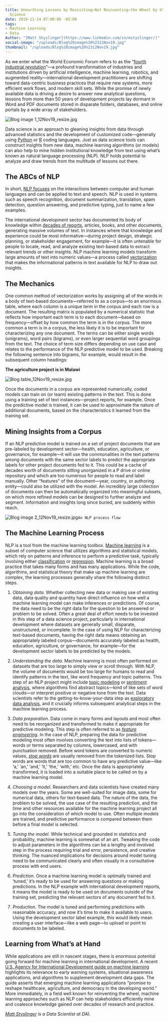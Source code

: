 ```yaml
---
title: Unearthing Lessons by Revisiting—Not Reinventing—the Wheel by Utilizing Data
  Science
date: 2019-11-14 07:00:00 -05:00
tags:
- Machine Learning
- Data
Author: "[Matt Styslinger](https://www.linkedin.com/in/mstyslinger/)"
social-image: "/uploads/Blog%20image%20%2312Nov19.jpg"
thumbnail: "/uploads/Blog%20image%20%2312Nov19.jpg"
---
```


As we enter what the World Economic Forum refers to as the “[fourth industrial revolution](https://www.weforum.org/focus/fourth-industrial-revolution)”—a profound transformation of industries and institutions driven by artificial intelligence, machine learning, robotics, and augmented reality—international development practitioners are shifting toward data-centric business practices that require new systems, more efficient work flows, and modern skill sets. While the promise of newly available data is driving a desire to answer new analytical questions, lessons from more than 50 years of development projects lay dormant in Word and PDF documents stored in disparate folders, databases, and online portals by a wide array of stakeholders.

<!--more-->

![Blog image 1_12Nov19_resize.jpg](/uploads/Blog%20image%201_12Nov19_resize.jpg)

Data science is an approach to gleaning insights from data through advanced statistics and the development of customized code—generally using [Python](https://www.python.org/) or [R](https://www.r-project.org/) coding languages. Just as data science tools can construct insights from new data, machine learning algorithms (or models) can also help to mine hidden institutional knowledge from text using what’s known as natural language processing (NLP). NLP holds potential to analyze and draw trends from the multitude of lessons out there.

## The ABCs of NLP

In short, [NLP focuses](https://towardsdatascience.com/introduction-to-natural-language-processing-for-text-df845750fb63) on the interactions between computer and human languages and can be applied to text and speech. NLP is used in systems such as speech recognition, document summarization, translation, spam detection, question answering, and predictive typing, just to name a few examples.

The international development sector has documented its body of knowledge within [decades of reports](https://dec.usaid.gov/dec/home/Default.aspx), articles, books, and other documents, generating massive volumes of text. In instances where that knowledge and experience could be most informative—during project design, strategic planning, or stakeholder engagement, for example—it is often untenable for people to locate, read, and analyze existing text-based data to extract relevant trends or other insights. NLP machine learning models transform large amounts of text into numeric values—a process called [vectorization](https://medium.com/@paritosh_30025/natural-language-processing-text-data-vectorization-af2520529cf7) that makes the informational patterns in text available for NLP to draw out insights.

## The Mechanics

One common method of vectorization works by assigning all of the words in a body of text-based documents—referred to as a corpus—to an enormous table, where each column is a unique term in the corpus and each row is a document. The resulting matrix is populated by a numerical statistic that reflects how important each term is to each document—based on frequency—offset by how common the term is in the corpus. The more common a term is in a corpus, the less likely it is to be important for characterizing any one document. The terms can be either single words (unigrams), word pairs (bigrams), or even larger sequential word groupings from the text. The choice of term size differs depending on use case and relates to the performance of the NLP predictive model to be used. Breaking the following sentence into bigrams, for example, would result in the subsequent column headings:

**The agriculture project is in Malawi**

![Blog table_12Nov19_resize.jpg](/uploads/Blog%20table_12Nov19_resize.jpg)

Once the documents in a corpus are represented numerically, coded models can train on (or learn) existing patterns in the text. This is done using a training set of text instances—project reports, for example. Once the predictive model is trained, it can be used to approximate the nature of additional documents, based on the characteristics it learned from the training set.

## Mining Insights from a Corpus

If an NLP predictive model is trained on a set of project documents that are pre-labeled by development sector—health, education, agriculture, or governance, for example—it will use the commonalities in the text patterns among documents with the same sector labels to predict the appropriate labels for other project documents fed to it. This could be a cache of decades worth of documents sitting unorganized in a P drive or online repository and which are too numerous for people to read and label manually. Other “features” of the document—year, country, or authoring entity—could also be utilized with the model. An incredibly large collection of documents can then be automatically organized into meaningful subsets, on which more refined models can be designed to further analyze and segment. Information and insights long since buried, are suddenly within reach.

![Blog image 2_12Nov19_resize.jpg](/uploads/Blog%20image%202_12Nov19_resize.jpg)`An NLP process flow`

## The Machine Learning Process

NLP is a tool from the machine learning toolbox. [Machine learning](https://en.wikipedia.org/wiki/Machine_learning) is a subset of computer science that utilizes algorithms and statistical models, which rely on patterns and inference to perform a predictive task, typically involving either [classification](https://towardsdatascience.com/machine-learning-classifiers-a5cc4e1b0623) or [regression](https://towardsdatascience.com/key-types-of-regressions-which-one-to-use-c1f25407a8a4). Machine learning is a broad practice that takes many forms and has many applications. While the code, algorithms, and statistical theory that make up machine learning are complex, the learning processes generally share the following distinct steps.

1. *Obtaining data.* Whether collecting new data or making use of existing data, data quality and quantity have direct influence on how well a machine learning model can make inferences or predictions. Of course, the data need to be the right data for the question to be answered or problem to be solved. Often a great deal of effort needs to be invested in this step of a data science project, particularly in international development where datasets are generally small, disparate, unstructured, or incomplete. In the case of using NLP for characterizing text-based documents, having the right data means obtaining an appropriately labeled corpus—documents accurately labeled as health, education, agriculture, or governance, for example—for the development sector labels to be predicted by the models.

2. *Understanding the data*. Machine learning is most often performed on datasets that are too large to simply view or scroll through. With NLP, the volume of documents would be too large for humans to read and identify patterns in the text, like word frequency and topic patterns. This step of an NLP project might include [topic modeling](https://towardsdatascience.com/topic-modeling-and-latent-dirichlet-allocation-in-python-9bf156893c24) or [sentiment analysis](https://towardsdatascience.com/sentiment-analysis-concept-analysis-and-applications-6c94d6f58c17), where algorithms find abstract topics—kind of like sets of word clouds—or interpret positive or negative tone from the text. Data scientists refer to the getting-to-know-your-data step as [exploratory data analysis](https://medium.com/@InDataLabs/why-start-a-data-science-project-with-exploratory-data-analysis-f90c0efcbe49), and it crucially informs subsequent analytical steps in the machine learning process.

3. *Data preparation*. Data come in many forms and layouts and most often need to be reorganized and transformed to make it appropriate for predictive modeling. This step is often referred to as *[feature engineering](https://towardsdatascience.com/feature-engineering-for-machine-learning-3a5e293a5114)*. In the case of NLP, preparing the data for predictive modeling most often involves converting the text into lists of tokens—words or terms separated by columns, lowercased, and with punctuation removed. Before word tokens are converted to numeric values, *[stop words](https://nlp.stanford.edu/IR-book/html/htmledition/dropping-common-terms-stop-words-1.html)* are usually removed from the tokenized lists. Stop words are words that are too common to have any predictive value—like ‘a,’ ‘an,’ ‘and,’ ‘it,’ ‘the,’ ‘with,’ etc. Once the data is appropriately transformed, it is loaded into a suitable place to be called on by a machine learning model.

4. *Choosing a model*. Researchers and data scientists have created many models over the years. Some are well-suited for image data, some for numerical data, others for text-based data. The nature of the data, the problem to be solved, the use case of the resulting prediction, and the time and other resources available for the machine learning project all go into the consideration of which model to use. Often multiple models are trained, and predictive performance is compared between them before a final model is selected.

5. *Tuning the model*. While technical and grounded in statistics and probability, machine learning is somewhat of an art. Tweaking the code to adjust parameters in the algorithms can be a lengthy and involved step in the process requiring trial and error, persistence, and creative thinking. The nuanced implications for decisions around model tuning need to be communicated clearly and often visually in a consultative process with end users.

6. *Prediction*. Once a machine learning model is optimally trained and ‘tuned,’ it’s ready to be used for answering questions or making predictions. In the NLP example with international development reports, it means the model is ready to be used on documents outside of the training set, predicting the relevant sectors of any document fed to it.

7. *Production*. The model is tuned and performing predictions with reasonable accuracy, and now it’s time to make it available to users. Using the development sector label example, this would likely mean creating a user interface—like a web page—to upload or point to documents to be labeled.

## Learning from What’s at Hand

While applications are still in nascent stages, there is enormous potential going forward for machine learning in international development. A recent [U.S. Agency for International Development guide on machine learning](https://docs.google.com/forms/d/e/1FAIpQLSdWMax-a8StT4zzEadIJtX8SxU2gbc7kN15CuxGKpm_pi7JQA/viewform) highlights its relevance to early warning systems, situational awareness applications, and algorithms to supplement development data gaps. The guide asserts that emerging machine learning applications “promise to reshape healthcare, agriculture, and democracy in the developing world.” More immediately, in a field well known for reinventing the wheel, machine learning approaches such as NLP can help stakeholders efficiently mine and coalesce knowledge gained over decades of research and practice.

*[Matt Styslinger](https://www.linkedin.com/in/mstyslinger/) is a Data Scientist at DAI.*